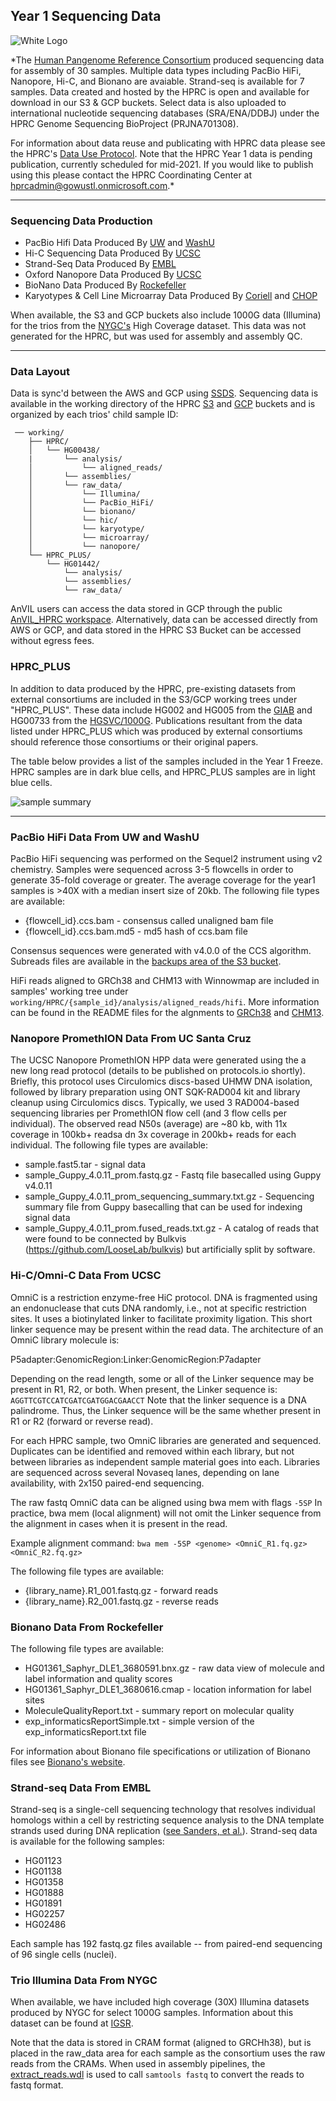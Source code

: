 ## Year 1 Sequencing Data

![White Logo](https://s3-us-west-2.amazonaws.com/human-pangenomics/backup/logo-proof-full.png)

*The [Human Pangenome Reference Consortium](https://humanpangenome.org/) produced sequencing data for assembly of 30 samples. Multiple data types including PacBio HiFi, Nanopore, Hi-C, and Bionano are avaiable. Strand-seq is available for 7 samples. Data created and hosted by the HPRC is open and available for download in our S3 & GCP buckets. Select data is also uploaded to international nucleotide sequencing databases (SRA/ENA/DDBJ) under the HPRC Genome Sequencing BioProject (PRJNA701308). 

For information about data reuse and publicating with HPRC data please see the HPRC's [Data Use Protocol](https://humanpangenome.org/data-use-protocol/). Note that the HPRC Year 1 data is pending publication, currently scheduled for mid-2021. If you would like to publish using this please contact the HPRC Coordinating Center at hprcadmin@gowustl.onmicrosoft.com.*

------------------

### Sequencing Data Production
* PacBio Hifi Data Produced By [UW](https://eichlerlab.gs.washington.edu/) and [WashU](https://www.genome.wustl.edu/)
* Hi-C Sequencing Data Produced By [UCSC](https://pgl.soe.ucsc.edu/)
* Strand-Seq Data Produced By [EMBL](https://www.embl.de/research/units/genome_biology/korbel/)
* Oxford Nanopore Data Produced By [UCSC](https://nanopore.soe.ucsc.edu/about)
* BioNano Data Produced By [Rockefeller](https://www.rockefeller.edu/research/vertebrate-genomes-project/vertebrate-genome-lab/)
* Karyotypes & Cell Line Microarray Data Produced By [Coriell](https://www.coriell.org/) and [CHOP](https://caglab.org/)

When available, the S3 and GCP buckets also include 1000G data (Illumina) for the trios from the [NYGC's](https://www.nygenome.org/) High Coverage dataset. This data was not generated for the HPRC, but was used for assembly and assembly QC.

------------------

### Data Layout
Data is sync'd between the AWS and GCP using [SSDS](https://github.com/DataBiosphere/ssds). Sequencing data is available in the working directory of the HPRC [S3](https://s3-us-west-2.amazonaws.com/human-pangenomics/index.html?prefix=working/) and [GCP](https://console.cloud.google.com/storage/browser/fc-4310e737-a388-4a10-8c9e-babe06aaf0cf/working?authuser=0) buckets and is organized by each trios' child sample ID:
```
 ── working/
    ├── HPRC/
    │   └── HG00438/
    |       └── analysis/
    │           └── aligned_reads/
    │       └── assemblies/
    │       └── raw_data/
    │           └── Illumina/
    │           └── PacBio_HiFi/
    │           └── bionano/
    │           └── hic/
    │           └── karyotype/
    │           └── microarray/
    │           └── nanopore/     
    └── HPRC_PLUS/
        └── HG01442/
            └── analysis/        
            └── assemblies/
            └── raw_data/
```
AnVIL users can access the data stored in GCP through the public [AnVIL_HPRC workspace](https://app.terra.bio/#workspaces/anvil-datastorage/AnVIL_HPRC). Alternatively, data can be accessed directly from AWS or GCP, and data stored in the HPRC S3 Bucket can be accessed without egress fees.

### HPRC_PLUS
In addition to data produced by the HPRC, pre-existing datasets from external consortiums are included in the S3/GCP working trees under "HPRC_PLUS". These data include HG002 and HG005 from the [GIAB](https://www.nist.gov/programs-projects/genome-bottle) and HG00733 from the [HGSVC/1000G](https://www.internationalgenome.org/human-genome-structural-variation-consortium/). Publications resultant from the data listed under HPRC_PLUS which was produced by external consortiums should reference those consortiums or their original papers.

The table below provides a list of the samples included in the Year 1 Freeze. HPRC samples are in dark blue cells, and HPRC_PLUS samples are in light blue cells. 

![sample summary](https://s3-us-west-2.amazonaws.com/human-pangenomics/backup/Year1_Samples.png)

------------------

### PacBio HiFi Data From UW and WashU

PacBio HiFi sequencing was performed on the Sequel2 instrument using v2 chemistry. Samples were sequenced across 3-5 flowcells in order to generate 35-fold coverage or greater. The average coverage for the year1 samples is >40X with a median insert size of 20kb. The following file types are available:

* {flowcell_id}.ccs.bam - consensus called unaligned bam file
* {flowcell_id}.ccs.bam.md5 - md5 hash of ccs.bam file

Consensus sequences were generated with v4.0.0 of the CCS algorithm. Subreads files are available in the [backups area of the S3 bucket](https://s3-us-west-2.amazonaws.com/human-pangenomics/index.html?prefix=backup/submissions/). 

HiFi reads aligned to GRCh38 and CHM13 with Winnowmap are included in samples' working tree under ```working/HPRC/{sample_id}/analysis/aligned_reads/hifi```. More information can be found in the README files for the algnments to [GRCh38](https://s3-us-west-2.amazonaws.com/human-pangenomics/submissions/93e97bf0-416a-11eb-b378-0242ac130002--WUSTL_Winnowmap_HiFi_Alignments_Y1Freeze/GRCh38/README) and [CHM13](https://s3-us-west-2.amazonaws.com/human-pangenomics/submissions/93e97bf0-416a-11eb-b378-0242ac130002--WUSTL_Winnowmap_HiFi_Alignments_Y1Freeze/CHM13v1Y/README). 

### Nanopore PromethION Data From UC Santa Cruz

The UCSC Nanopore PromethION HPP data were generated using the a new long read protocol (details to be published on protocols.io shortly). Briefly, this protocol uses Circulomics discs-based UHMW DNA isolation, followed by library preparation using ONT SQK-RAD004 kit and library cleanup using Circulomics discs. Typically, we used 3 RAD004-based sequencing libraries per PromethION flow cell (and 3 flow cells per individual). The observed read N50s (average) are ~80 kb, with 11x coverage in 100kb+ readsa dn 3x coverage in 200kb+ reads for each individual. The following file types are available: 
* sample.fast5.tar - signal data
* sample_Guppy_4.0.11_prom.fastq.gz - Fastq file basecalled using Guppy v4.0.11
* sample_Guppy_4.0.11_prom_sequencing_summary.txt.gz - Sequencing summary file from Guppy basecalling that can be used for indexing signal data
* sample_Guppy_4.0.11_prom.fused_reads.txt.gz - A catalog of reads that were found to be connected by Bulkvis (https://github.com/LooseLab/bulkvis) but artificially split by software. 

### Hi-C/Omni-C Data From UCSC

OmniC is a restriction enzyme-free HiC protocol. DNA is fragmented using an endonuclease that cuts DNA randomly, i.e., not at specific restriction sites. It uses a biotinylated linker to facilitate proximity ligation. This short linker sequence may be present within the read data. The architecture of an OmniC library molecule is:

P5adapter:GenomicRegion:Linker:GenomicRegion:P7adapter

Depending on the read length, some or all of the Linker sequence may be present in R1, R2, or both. When present, the Linker sequence is: 
```AGGTTCGTCCATCGATCGATGGACGAACCT``` 
Note that the linker sequence is a DNA palindrome. Thus, the Linker sequence will be the same whether present in R1 or R2 (forward or reverse read).


For each HPRC sample, two OmniC libraries are generated and sequenced. Duplicates can be identified and removed within each library, but not between libraries as independent sample material goes into each. Libraries are sequenced across several Novaseq lanes, depending on lane availability, with 2x150 paired-end sequencing.

The raw fastq OmniC data can be aligned using bwa mem with flags ```-5SP``` In practice, bwa mem (local alignment) will not omit the Linker sequence from the alignment in cases when it is present in the read.

Example alignment command:
```bwa mem -5SP <genome> <OmniC_R1.fq.gz> <OmniC_R2.fq.gz>```

The following file types are available:

* {library_name}.R1_001.fastq.gz - forward reads
* {library_name}.R2_001.fastq.gz - reverse reads

### Bionano Data From Rockefeller

The following file types are available:

* HG01361_Saphyr_DLE1_3680591.bnx.gz - raw data view of molecule and label information and quality scores
* HG01361_Saphyr_DLE1_3680616.cmap - location information for label sites
* MoleculeQualityReport.txt - summary report on molecular quality
* exp_informaticsReportSimple.txt - simple version of the exp_informaticsReport.txt file

For information about Bionano file specifications or utilization of Bionano files see [Bionano's website](https://bionanogenomics.com/support-page/data-analysis-documentation/).

### Strand-seq Data From EMBL

Strand-seq is a single-cell sequencing technology that resolves individual homologs within a cell by restricting sequence analysis to the DNA template strands used during DNA replication ([see Sanders, et al.](https://www.nature.com/articles/nprot.2017.029)). Strand-seq data is available for the following samples:

* HG01123
* HG01138
* HG01358
* HG01888
* HG01891
* HG02257
* HG02486

Each sample has 192 fastq.gz files available -- from paired-end sequencing of 96 single cells (nuclei).

### Trio Illumina Data From NYGC

When available, we have included high coverage (30X) Illumina datasets produced by NYGC for select 1000G samples. Information about this dataset can be found at [IGSR](https://www.internationalgenome.org/data-portal/data-collection/30x-grch38). 

Note that the data is stored in CRAM format (aligned to GRCHh38), but is placed in the raw_data area for each sample as the consortium uses the raw reads from the CRAMs. When used in assembly pipelines, the [extract_reads.wdl](https://github.com/human-pangenomics/hpp_production_workflows/blob/master/QC/wdl/tasks/extract_reads.wdl) is used to call ```samtools fastq``` to convert the reads to fastq format.

